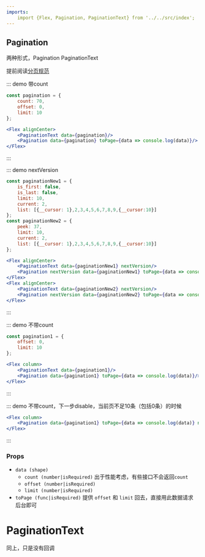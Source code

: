 ```yaml
---
imports:
    import {Flex, Pagination, PaginationText} from '../../src/index';
---
```

## Pagination

两种形式，Pagination PaginationText

提前阅读[分页规范](https://github.com/gmfe/react-gm/wiki/%E5%88%86%E9%A1%B5%E6%A0%BC%E5%BC%8F%E8%A7%84%E8%8C%83)

::: demo 带count
```js
const pagination = {
    count: 70,
    offset: 0,
    limit: 10
};
```
```jsx
<Flex alignCenter>
    <PaginationText data={pagination}/>
    <Pagination data={pagination} toPage={data => console.log(data)}/>
</Flex>
```
:::

::: demo nextVersion
```js
const paginationNew1 = {
    is_first: false,
    is_last: false,
    limit: 10,
    current: 2,
    list: [{__cursor: 1},2,3,4,5,6,7,8,9,{__cursor:10}]
};
const paginationNew2 = {
    peek: 37,
    limit: 10,
    current: 2,
    list: [{__cursor: 1},2,3,4,5,6,7,8,9,{__cursor:10}]
};
```
```jsx
<Flex alignCenter>
    <PaginationText data={paginationNew1} nextVersion/>
    <Pagination nextVersion data={paginationNew1} toPage={data => console.log(data)}/>
</Flex>
<Flex alignCenter>
    <PaginationText data={paginationNew2} nextVersion/>
    <Pagination nextVersion data={paginationNew2} toPage={data => console.log(data)}/>
</Flex>
```
:::

::: demo 不带count
```js
const pagination1 = {
    offset: 0,
    limit: 10
};
```
```jsx
<Flex column>
    <PaginationText data={pagination1}/>
    <Pagination data={pagination1} toPage={data => console.log(data)}/>
</Flex>
```
:::

::: demo 不带count，下一步disable，当前页不足10条（包括0条）的时候
```jsx
<Flex column>
    <Pagination data={pagination1} toPage={data => console.log(data)} nextDisabled={true}/>
</Flex>
```
:::

### Props 

- `data (shape)` 
    * `count (number|isRequired)` 出于性能考虑，有些接口不会返回`count`
    * `offset (number|isRequired)`
    * `limit (number|isRequired)`
- `toPage (func|isRequired)` 提供 `offset` 和 `limit` 回去，直接用此数据请求后台即可

# PaginationText

同上，只是没有回调